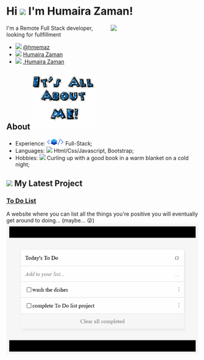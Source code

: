 # Hi <img src="http://static.skaip.org/img/emoticons/180x180/f6fcff/hi.gif" width="30"> I'm Humaira Zaman!
<img align='right' src="https://foundr.com/wp-content/uploads/2018/01/order-fulfillment-ecommerce-foundr-blog.jpg" width="230">
<p>I'm a Remote Full Stack developer, looking for fullfillment</p>

- <img src="https://icons.iconarchive.com/icons/xenatt/minimalism/256/App-Twitter-icon.png" width="20"> [@hmemaz](https://twitter.com/hmemaz)   
- <img src="https://files.softicons.com/download/social-media-icons/free-social-media-icons-by-uiconstock/png/128x128/Linkedin-Icon.png" width="20"> [Humaira Zaman](https://www.linkedin.com/in/hmemaz1994/)   
- <img src="https://upload.wikimedia.org/wikipedia/en/thumb/2/28/AngelList_logo.svg/100px-AngelList_logo.svg.png" height="20"> [.Humaira Zaman](https://angel.co/u/humaira-zaman)

## About ![Me](./about-ME-small.gif)

- Experience: ![](./fullstack-small.png) Full-Stack;
- Languages: <img src="https://thumbs.dreamstime.com/t/programming-languages-set-icons-vector-illustration-design-programming-languages-set-icons-110589824.jpg" width="20"> Html/Css/Javascript, Bootstrap;
- Hobbies: <img src="https://www.bookwormlibrary.us/graphics/bworm1.gif" width="30"> Curling up with a good book in a warm blanket on a cold night;

## ![](http://sr.photos2.fotosearch.com/bthumb/CSP/CSP992/k14235676.jpg) My Latest Project

### [To Do List](https://qwibbler.github.io/todo-list/dist/)
A website where you can list all the things you're positive you will eventually get around to doing... (maybe... 😜)
[<img src="https://github.com/qwibbler/todo-list/blob/main/Screenshot.png">](https://qwibbler.github.io/todo-list/)

<!--
**qwibbler/qwibbler** is a ✨ _special_ ✨ repository because its `README.md` (this file) appears on your GitHub profile.

Here are some ideas to get you started:

- 🔭 I’m currently working on ...
- 🌱 I’m currently learning ...
- 👯 I’m looking to collaborate on ...
- 🤔 I’m looking for help with ...
- 💬 Ask me about ...
- 📫 How to reach me: ...
- 😄 Pronouns: ...
- ⚡ Fun fact: ...
-->
